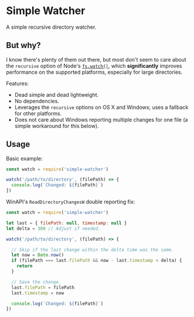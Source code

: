 # Simple Watcher

A simple recursive directory watcher.

## But why?

I know there's plenty of them out there, but most don't seem to care about the `recursive` option of Node's [`fs.watch()`](https://nodejs.org/docs/latest/api/fs.html#fs_fs_watch_filename_options_listener), which **significantly** improves performance on the supported platforms, especially for large directories.

Features:
* Dead simple and dead lightweight.
* No dependencies.
* Leverages the `recursive` options on OS X and Windows; uses a fallback for other platforms.
* Does not care about Windows reporting multiple changes for one file (a simple workaround for this below).


## Usage

Basic example:

```JavaScript
const watch = require('simple-watcher')

watch('/path/to/directory', (filePath) => {
  console.log(`Changed: ${filePath}`)
})
```

WinAPI's `ReadDirectoryChangesW` double reporting fix:

```JavaScript
const watch = require('simple-watcher')

let last = { filePath: null, timestamp: null }
let delta = 300 // Adjust if needed.

watch('/path/to/directory', (filePath) => {

  // Skip if the last change within the delta time was the same.
  let now = Date.now()
  if (filePath === last.filePath && now - last.timestamp < delta) {
    return
  }

  // Save the change.
  last.filePath = filePath
  last.timestamp = now

  console.log(`Changed: ${filePath}`)
})
```
